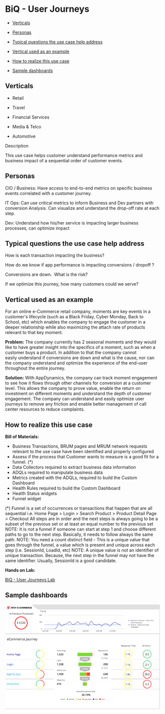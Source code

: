 BiQ - User Journeys
===================

-   [Verticals](#BiQ-UserJourneys-Verticals)

-   [Personas](#BiQ-UserJourneys-Personas)

-   [Typical questions the use case help
    address](#BiQ-UserJourneys-Typicalquestionstheuse)

-   [Vertical used as an
    example](#BiQ-UserJourneys-Verticalusedasanexampl)

-   [How to realize this use
    case](#BiQ-UserJourneys-Howtorealizethisusecas)

-   [Sample dashboards](#BiQ-UserJourneys-Sampledashboards)

Verticals
---------

-   Retail

-   Travel

-   Financial Services

-   Media & Telco

-   Automotive

Description

This use case helps customer understand performance metrics and business
impact of a sequential order of customer events. 

Personas
--------

CIO / Business: Have access to end-to-end metrics on specific business
events correlated with a customer journey.

IT Ops: Can use critical metrics to inform Business and Dev partners
with conversion Analysis. Can visualize and understand the drop-off rate
at each step.

Dev: Understand how his/her service is impacting larger business
processes, can optimize impact

Typical questions the use case help address
-------------------------------------------

How is each transaction impacting the business?

How do we know if app performance is impacting conversions / dropoff ?

Conversions are down.  What is the risk?

If we optimize this journey, how many customers could we serve?

Vertical used as an example
---------------------------

For an online e-Commerce retail company, moments are key events in a
customer's lifecycle (such as a Black Friday, Cyber Monday, Back to
School, etc) which enables the company to engage the customer in a
deeper relationship while also maximizing the attach rate of products
relevant to that key moment.

**Problem:**
The company currently has 2 seasonal moments and they would like to have
greater insight into the specifics of a moment, such as when a customer
buys a product. In addition to that the company cannot easily understand
if conversions are down and what is the cause, nor can the company
understand and optimize the experience of the end-user throughout the
entire journey. 

**Solution:**
With AppDynamics, the company can track moment engagement to see how it
flows through other channels for conversion at a customer level.
This allows the company to prove value, enable the return on investment
on different moments and understand the depth of customer engagement.
The company can understand and easily optimize user journeys to remove
any friction and enable better management of call center resources to
reduce complaints.

How to realize this use case
----------------------------

**Bill of Materials:**

* Business Transactions, BRUM pages and MRUM network requests relevant
to the use case have been identified and properly configured
* Assess if the process that Customer wants to measure is a good fit
for a funnel. (*)
* Data Collectors required to extract business data information
* ADQLs required to manipulate business data 
* Metrics created with the ADQLs, required to build the Custom Dashboard
* Health Rules required to build the Custom Dashboard
* Health Status widgets
* Funnel widget

(*)
Funnel is a set of occurrences or transactions that happen that are all
sequential i.e. Home Page > Login > Search Product > Product Detail
Page > Checkout
All steps are in order and the next steps is always going to be a subset
of the previous set or at least an equal number to the previous set 
NOTE: It is not a funnel if someone can start at step 1 and choose
different paths to go to the next step. Basically, it needs to follow
always the same path.
NOTE: You need a count distinct field - This is a unique value that goes
through the funnel, a value which is present and unique across each step
(i.e. SessionId, LoadId, etc)
NOTE: A unique value is not an identifier of unique transaction.
Because, the next step in the funnel may not have the same identifier.
Usually, SessionId is a good candidate.  

**Hands on Lab:**


[BiQ - User Journeys Lab](https://github.com/smazzone/biqworkshop/blob/master/02_userjourneylab/userjourneylab.md)

Sample dashboards
-----------------

![](.//media/image1.png)
